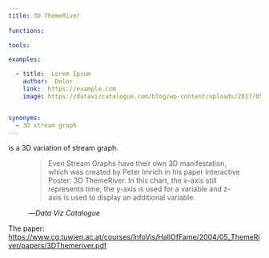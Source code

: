 ```yaml
---
title: 3D ThemeRiver
  
functions:

tools:

examples:

  - title:  Lorem Ipsum
    author:  Dolor
    link:  https://example.com
    image: https://datavizcatalogue.com/blog/wp-content/uploads/2017/05/themeriver_3d.png


synonyms:
  - 3D stream graph
---
```

is a 3D variation of stream graph.
<!--more-->
<figure>
    <blockquote cite="https://datavizcatalogue.com/blog/further-exploration-1-3d-charts/">
        <p>Even Stream Graphs have their own 3D manifestation, which was created by Peter Imrich in his paper Interactive Poster: 3D ThemeRiver. In this chart, the x-axis still represents time, the y-axis is used for a variable and z-axis is used to display an additional variable.</p>
    </blockquote>
    <figcaption>—<cite>Data Viz Catalogue</cite></figcaption>
</figure>

The paper:
https://www.cg.tuwien.ac.at/courses/InfoVis/HallOfFame/2004/05_ThemeRiver/papers/3DThemeriver.pdf

